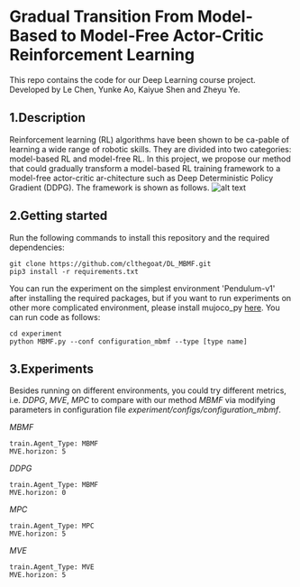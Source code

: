 # Gradual Transition From Model-Based to Model-Free Actor-Critic Reinforcement Learning #
This repo contains the code for our Deep Learning course project. 
 <br> Developed by Le Chen, Yunke Ao, Kaiyue Shen and Zheyu Ye.

## 1.Description ##
Reinforcement learning (RL) algorithms have been shown to be ca-pable of learning a wide range of robotic skills. They are divided into two categories: model-based RL and model-free RL. In this project, we propose our method that could gradually transform a model-based RL training framework to a model-free actor-critic ar-chitecture such as Deep Deterministic Policy Gradient (DDPG). The framework is shown as follows.
![alt text](https://github.com/clthegoat/DL_MBMF/blob/main/experiment/assets/framework_reduction.png?raw=true)

## 2.Getting started ##
Run the following commands to install this repository and the required dependencies:
```
git clone https://github.com/clthegoat/DL_MBMF.git
pip3 install -r requirements.txt
```
You can run the experiment on the simplest environment 'Pendulum-v1' after installing the required packages, but if you want to run experiments on other more complicated environment, please install mujoco_py [here](https://github.com/openai/mujoco-py). You can run code as follows:
```
cd experiment
python MBMF.py --conf configuration_mbmf --type [type name]
```
## 3.Experiments ##
Besides running on different environments, you could try different metrics, i.e. *DDPG*, *MVE*, *MPC* to compare with our method *MBMF* via modifying parameters in configuration file *experiment/configs/configuration_mbmf*.

*MBMF*
```
train.Agent_Type: MBMF
MVE.horizon: 5
```
*DDPG*
```
train.Agent_Type: MBMF
MVE.horizon: 0
```
*MPC*
```
train.Agent_Type: MPC
MVE.horizon: 5
```
*MVE*
```
train.Agent_Type: MVE
MVE.horizon: 5
```
